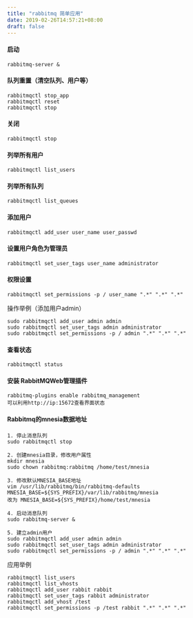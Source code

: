 ```yaml
---
title: "rabbitmq 简单应用"
date: 2019-02-26T14:57:21+08:00
draft: false
---
```


#### 启动
```
rabbitmq-server &
```

#### 队列重置（清空队列、用户等）
```
rabbitmqctl stop_app
rabbitmqctl reset
rabbitmqctl stop
```
#### 关闭
```
rabbitmqctl stop
```
#### 列举所有用户
```
rabbitmqctl list_users
```
#### 列举所有队列
```
rabbitmqctl list_queues
```
#### 添加用户
```
rabbitmqctl add_user user_name user_passwd
```
#### 设置用户角色为管理员
```
rabbitmqctl set_user_tags user_name administrator
```
#### 权限设置
```
rabbitmqctl set_permissions -p / user_name ".*" ".*" ".*"
```
操作举例（添加用户admin）
```
sudo rabbitmqctl add_user admin admin
sudo rabbitmqctl set_user_tags admin administrator
sudo rabbitmqctl set_permissions -p / admin ".*" ".*" ".*"
```
#### 查看状态
```
rabbitmqctl status
```
#### 安装 RabbitMQWeb管理插件
```
rabbitmq-plugins enable rabbitmq_management 
可以利用http://ip:15672查看界面状态
```
#### Rabbitmq的mnesia数据地址
```
1. 停止消息队列
sudo rabbitmqctl stop 

2. 创建mnesia目录，修改用户属性
mkdir mnesia
sudo chown rabbitmq:rabbitmq /home/test/mnesia

3. 修改默认MNESIA_BASE地址
vim /usr/lib/rabbitmq/bin/rabbitmq-defaults
MNESIA_BASE=${SYS_PREFIX}/var/lib/rabbitmq/mnesia
改为 MNESIA_BASE=${SYS_PREFIX}/home/test/mnesia

4. 启动消息队列
sudo rabbitmq-server &

5. 建立admin用户
sudo rabbitmqctl add_user admin admin
sudo rabbitmqctl set_user_tags admin administrator
sudo rabbitmqctl set_permissions -p / admin ".*" ".*" ".*"
```

应用举例
```
rabbitmqctl list_users
rabbitmqctl list_vhosts
rabbitmqctl add_user rabbit rabbit
rabbitmqctl set_user_tags rabbit administrator
rabbitmqctl add_vhost /test
rabbitmqctl set_permissions -p /test rabbit ".*" ".*" ".*"
```
